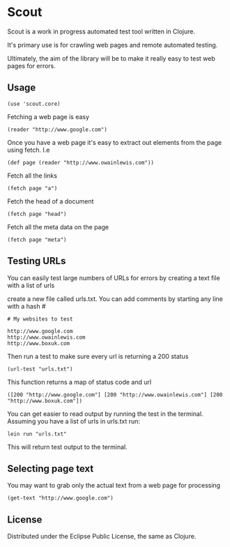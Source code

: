 # Scout

Scout is a work in progress automated test tool written in Clojure.

It's primary use is for crawling web pages and remote automated testing. 

Ultimately, the aim of the library will be to make it really easy to test web pages for errors.

## Usage

    (use 'scout.core)

Fetching a web page is easy

    (reader "http://www.google.com")

Once you have a web page it's easy to extract out elements from the page using fetch. I.e

    (def page (reader "http://www.owainlewis.com"))
     
Fetch all the links

    (fetch page "a")

Fetch the head of a document

    (fetch page "head")

Fetch all the meta data on the page

    (fetch page "meta")

## Testing URLs

You can easily test large numbers of URLs for errors by creating a text file with a list of urls

create a new file called urls.txt. You can add comments by starting any line with a hash #

    # My websites to test

    http://www.google.com
    http://www.owainlewis.com
    http://www.boxuk.com  
	
Then run a test to make sure every url is returning a 200 status

    (url-test "urls.txt")

This function returns a map of status code and url

    ([200 "http://www.google.com"] [200 "http://www.owainlewis.com"] [200 "http://www.boxuk.com"])
	
You can get easier to read output by running the test in the terminal. Assuming you have a list of urls in urls.txt run:

    lein run "urls.txt"

This will return test output to the terminal.

## Selecting page text

You may want to grab only the actual text from a web page for processing

    (get-text "http://www.google.com")

## License

Distributed under the Eclipse Public License, the same as Clojure.

